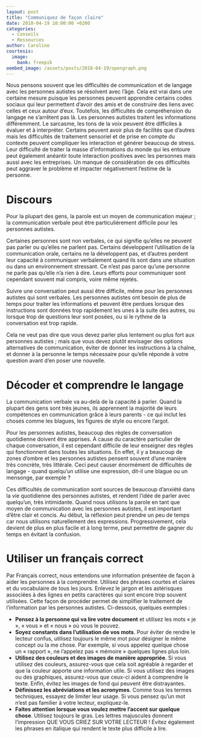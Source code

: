```yaml
---
layout: post
title: "Communiquez de façon claire"
date: 2018-04-19 10:00:00 +0200
categories:
  - Conseils
  - Ressources
author: Caroline
courtesis:
  image:
    bank: freepik
oembed_image: /assets/posts/2018-04-19/opengraph.png
---
```


<amp-img class="center" width="640" height="376" src="{{ site.amp_img_cache_url }}/assets/posts/2018-04-19/opengraph.png" alt="Communiquez de façon claire"></amp-img>



Nous pensons souvent que les difficultés de communication et de langage avec les personnes autistes se résolvent avec l’âge. Cela est vrai dans une certaine mesure puisque les personnes peuvent apprendre certains codes sociaux qui leur permettent d’avoir des amis et de construire des liens avec celles et ceux autour d’eux. Toutefois, les difficultés de compréhension du langage ne s’arrêtent pas là. Les personnes autistes traitent les informations différemment. Le sarcasme, les tons de la voix peuvent être difficiles à évaluer et à interpréter. 
Certains peuvent avoir plus de facilités que d’autres mais les difficultés de traitement sensoriel et de prise en compte du contexte peuvent compliquer les interaction et générer beaucoup de stress.
Leur difficulté de traiter la masse d’informations du monde qui les entoure peut également anéantir toute interaction positives avec les personnes mais aussi avec les entreprises.
Un manque de considération de ces difficultés peut aggraver le problème et impacter négativement l’estime de la personne.


# Discours
Pour la plupart des gens, la parole est un moyen de communication majeur ; la communication verbale peut être particulièrement difficile pour les personnes autistes.

Certaines personnes sont non verbales, ce qui signifie qu’elles ne peuvent pas parler ou qu’elles ne parlent pas. Certains développent l’utilisation de la communication orale, certains ne la développent pas, et d’autres perdent leur capacité à communiquer verbalement quand ils sont dans une situation ou dans un environnement stressant. Ce n’est pas parce qu’une personne ne parle pas qu’elle n’a rien à dire. Leurs efforts pour communiquer sont cependant souvent mal compris, voire même rejetés.

Suivre une conversation peut aussi être difficile, même pour les personnes autistes qui sont verbales. Les personnes autistes ont besoin de plus de temps pour traiter les informations et peuvent être perdues lorsque des instructions sont données trop rapidement les unes à la suite des autres, ou lorsque trop de questions leur sont posées, ou si le rythme de la conversation est trop rapide.

Cela ne veut pas dire que vous devez parler plus lentement ou plus fort aux personnes autistes ; mais que vous devez plutôt envisager des options alternatives de communication, éviter de donner les instructions à la chaîne, et donner à la personne le temps nécessaire pour qu’elle réponde à votre question avant d’en poser une nouvelle.

# Décoder et comprendre le langage
La communication verbale va au-delà de la capacité à parler. Quand la plupart des gens sont très jeunes, ils apprennent la majorité de leurs compétences en communication grâce à leurs parents - ce qui inclut les choses comme les blagues, les figures de style ou encore l’argot.

Pour les personnes autistes, beaucoup des règles de conversation quotidienne doivent être apprises. À cause du caractère particulier de chaque conversation, il est cependant difficile de leur enseigner des règles qui fonctionnent dans toutes les situations. En effet, il y a beaucoup de zones d’ombre et les personnes autistes pensent souvent d’une manière très concrète, très littérale. Ceci peut causer énormément de difficultés de langage - quand quelqu’un utilise une expression, dit-il une blague ou un mensonge, par exemple ?

Ces difficultés de communication sont sources de beaucoup d’anxiété dans la vie quotidienne des personnes autistes, et rendent l’idée de parler avec quelqu’un, très intimidante. Quand nous utilisons la parole en tant que moyen de communication avec les personnes autistes, il est important d’être clair et concis. Au début, la réflexion peut prendre un peu de temps car nous utilisons naturellement des expressions. Progressivement, cela devient de plus en plus facile et à long terme, peut permettre de gagner du temps en évitant la confusion.

# Utiliser un français correct
Par Français correct, nous entendons une information présentée de façon à aider les personnes à la comprendre. Utilisez des phrases courtes et claires et du vocabulaire de tous les jours. Enlevez le jargon et les astérisques associées à des lignes en petits caractères qui sont encore trop souvent utilisées.
Cette façon de procéder permet de simplifier le traitement de l’information par les personnes autistes. Ci-dessous, quelques exemples :

 - **Pensez à la personne qui va lire votre document** et utilisez les mots « je », « vous » et « nous » où vous le pouvez.
 - **Soyez constants dans l’utilisation de vos mots**. Pour éviter de rendre le lecteur confus, utilisez toujours le même mot pour désigner le même concept ou la me chose. Par exemple, si vous appelez quelque chose un « rapport », ne l’appelez pas « mémoire » quelques lignes plus loin.
 - **Utilisez des couleurs et des images de manière appropriée**. Si vous utilisez des couleurs, assurez-vous que cela soit agréable à regarder et que la couleur apporte une information utile. Si vous utilisez des images ou des graphiques, assurez-vous que ceux-ci aident à comprendre le texte. Enfin, évitez les images de fond qui peuvent être distrayantes.
 - **Définissez les abréviations et les acronymes**. Comme tous les termes techniques, essayez de limiter leur usage. Si vous pensez qu’un mot n’est pas familier à votre lecteur, expliquez-le.
 - **Faites attention lorsque vous voulez mettre l’accent sur quelque chose**. Utilisez toujours le gras. Les lettres majuscules donnent l’impression QUE VOUS CRIEZ SUR VOTRE LECTEUR ! Évitez également les phrases en italique qui rendent le texte plus difficile à lire.


